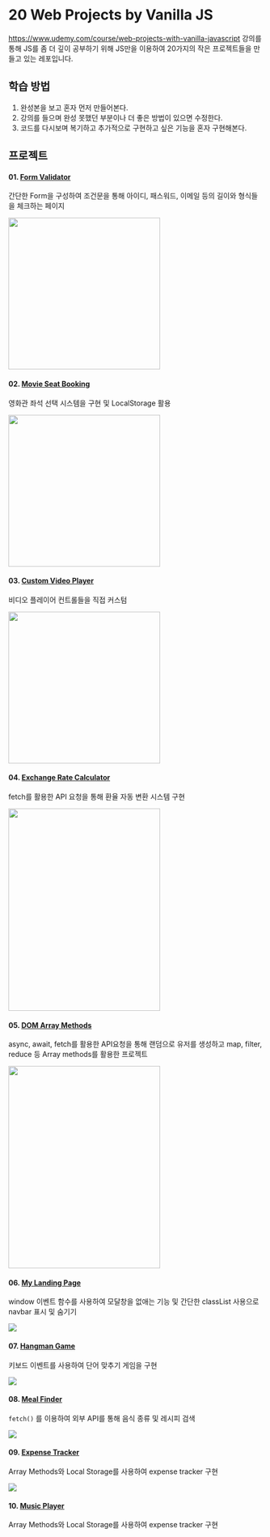 # 20 Web Projects by Vanilla JS

https://www.udemy.com/course/web-projects-with-vanilla-javascript 강의를 통해 JS를 좀 더 깊이 공부하기 위해 JS만을 이용하여 20가지의 작은 프로젝트들을 만들고 있는 레포입니다.



## 학습 방법

1. 완성본을 보고 혼자 먼저 만들어본다.
2. 강의를 들으며  완성 못했던 부분이나 더 좋은 방법이 있으면 수정한다.
3. 코드를 다시보며 복기하고 추가적으로 구현하고 싶은 기능을 혼자 구현해본다.



## 프로젝트

#### 01. [Form Validator](https://github.com/jin0106/20-Web-projects-by-Vanilla-JS/tree/master/01.%20Form%20Validator)

간단한 Form을 구성하여 조건문을 통해 아이디, 패스워드, 이메일 등의 길이와 형식들을 체크하는 페이지

<img src="https://raw.githubusercontent.com/jin0106/20-Web-projects-by-Vanilla-JS/master/01.%20Form%20Validator/readme.assets/image-20211212160119588.png" style: width=300>

#### 02. [Movie Seat Booking](https://github.com/jin0106/20-Web-projects-by-Vanilla-JS/tree/master/02.%20Movie%20Seat%20Booking)

영화관 좌석 선택 시스템을 구현 및 LocalStorage 활용

<img src="https://github.com/jin0106/20-Web-projects-by-Vanilla-JS/raw/master/02.%20Movie%20Seat%20Booking/readme.assets/image-20211212205954205.png" style: width=300>

#### 03. [Custom Video Player](https://github.com/jin0106/20-Web-projects-by-Vanilla-JS/tree/master/03.%20Custom%20Video%20Player)

비디오 플레이어 컨트롤들을 직접 커스텀

<img src="https://github.com/jin0106/20-Web-projects-by-Vanilla-JS/raw/master/03.%20Custom%20Video%20Player/readme.assets/image-20211213133349365.png" style : width=300>

#### 04. [Exchange Rate Calculator](https://github.com/jin0106/20-Web-projects-by-Vanilla-JS/tree/master/04.%20Exchange%20Rate%20Calculator)

fetch를 활용한 API 요청을 통해 환율 자동 변환 시스템 구현

<img src="https://github.com/jin0106/20-Web-projects-by-Vanilla-JS/raw/master/04.%20Exchange%20Rate%20Calculator/readme.assets/image-20211214123644819.png" style : width=300 height=400>

#### 05. [DOM Array Methods](https://github.com/jin0106/20-Web-projects-by-Vanilla-JS/tree/master/05.%20DOM%20Array%20Methods)

async, await, fetch를 활용한 API요청을 통해 랜덤으로 유저를 생성하고 map, filter, reduce 등 Array methods를 활용한 프로젝트

<img src="https://github.com/jin0106/20-Web-projects-by-Vanilla-JS/raw/master/05.%20DOM%20Array%20Methods/readme.assets/image-20211215131357325.png" style : width=300 height=400>



#### 06. [My Landing Page](https://github.com/jin0106/20-Web-projects-by-Vanilla-JS/raw/master/06.%20My%20Landing%20Page)

window 이벤트 함수를 사용하여 모달창을 없애는 기능 및 간단한 classList 사용으로 navbar 표시 및 숨기기

<img align='center' src="https://github.com/jin0106/20-Web-projects-by-Vanilla-JS/raw/master/06.%20My%20Landing%20Page/readme.assets/image-20211215190319356.png"/>

#### 07. [Hangman Game](https://github.com/jin0106/20-Web-projects-by-Vanilla-JS/tree/master/07.%20Hangman%20Game)

키보드 이벤트를 사용하여 단어 맞추기 게임을 구현

<img align='center' src="https://github.com/jin0106/20-Web-projects-by-Vanilla-JS/raw/master/07.%20Hangman%20Game/readme.assets/image-20211216134340391.png"/>

#### 08. [Meal Finder](https://github.com/jin0106/20-Web-projects-by-Vanilla-JS/tree/master/08.%20Meal%20Finder)

`fetch()` 를 이용하여 외부 API를 통해 음식 종류 및 레시피 검색

<img align='center' src="https://github.com/jin0106/20-Web-projects-by-Vanilla-JS/raw/master/08.%20Meal%20Finder/readme.assets/image-20211217155829308.png"/>

#### 09. [Expense Tracker](https://github.com/jin0106/20-Web-projects-by-Vanilla-JS/tree/master/09.%20Expense%20Tracker)

Array Methods와 Local Storage를 사용하여 expense tracker 구현

<img align='center' src="https://github.com/jin0106/20-Web-projects-by-Vanilla-JS/raw/master/09.%20Expense%20Tracker/readme.assets/image-20211219121316392.png"/>



#### 10. [Music Player](https://github.com/jin0106/20-Web-projects-by-Vanilla-JS/tree/master/10.%20Music%20Player)

Array Methods와 Local Storage를 사용하여 expense tracker 구현


